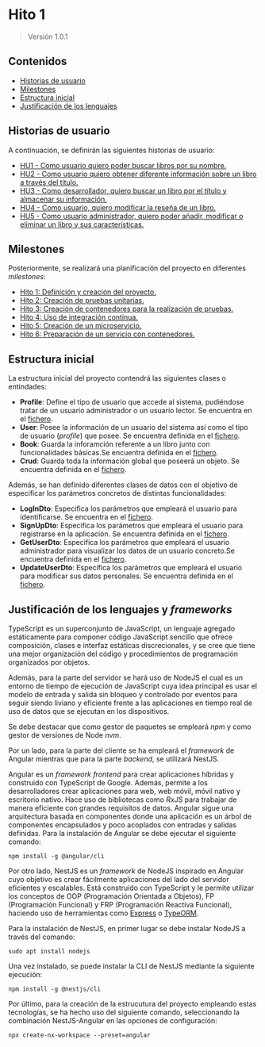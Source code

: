 # Hito 1

> Versión 1.0.1

## Contenidos

- [Historias de usuario](#hus)
- [Milestones](#milestones)
- [Estructura inicial](#initialStructure)
- [Justificación de los lenguajes](#framework)

<a name="hus"></a>

## Historias de usuario

A continuación, se definirán las siguientes historias de usuario:

- [HU1 - Como usuario quiero poder buscar libros por su nombre.](https://github.com/sergiomesasyelamos2000/CC-Proyecto-22-23/issues/2)
- [HU2 - Como usuario quiero obtener diferente información sobre un libro a través del título.](https://github.com/sergiomesasyelamos2000/CC-Proyecto-22-23/issues/3)
- [HU3 - Como desarrollador, quiero buscar un libro por el título y almacenar su información.](https://github.com/sergiomesasyelamos2000/CC-Proyecto-22-23/issues/4)
- [HU4 - Como usuario, quiero modificar la reseña de un libro.](https://github.com/sergiomesasyelamos2000/CC-Proyecto-22-23/issues/5)
- [HU5 - Como usuario administrador, quiero poder añadir, modificar o eliminar un libro y sus características.](https://github.com/sergiomesasyelamos2000/CC-Proyecto-22-23/issues/6)

<a name="milestones"></a>

## Milestones

Posteriormente, se realizará una planificación del proyecto en diferentes _milestones_:

- [Hito 1: Definición y creación del proyecto.](https://github.com/sergiomesasyelamos2000/CC-Proyecto-22-23/milestone/1)
- [Hito 2: Creación de pruebas unitarias.](https://github.com/sergiomesasyelamos2000/CC-Proyecto-22-23/milestone/2)
- [Hito 3: Creación de contenedores para la realización de pruebas.](https://github.com/sergiomesasyelamos2000/CC-Proyecto-22-23/milestone/3)
- [Hito 4: Uso de integración continua.](https://github.com/sergiomesasyelamos2000/CC-Proyecto-22-23/milestone/4)
- [Hito 5: Creación de un microservicio.](https://github.com/sergiomesasyelamos2000/CC-Proyecto-22-23/milestone/5)
- [Hito 6: Preparación de un servicio con contenedores.](https://github.com/sergiomesasyelamos2000/CC-Proyecto-22-23/milestone/6)

<a name="initialStructure"></a>

## Estructura inicial

La estructura inicial del proyecto contendrá las siguientes clases o entindades:

- **Profile**: Define el tipo de usuario que accede al sistema, pudiéndose tratar de un usuario administrador o un usuario lector. Se encuentra en el [fichero](/libs/entity-data-models/src/entities/profile.entity.ts).
- **User**: Posee la información de un usuario del sistema así como el tipo de usuario (_profile_) que posee. Se encuentra definida en el [fichero](/libs/entity-data-models/src/entities/user.entity.ts).
- **Book**: Guarda la inforamción referente a un libro junto con funcionalidades básicas.Se encuentra definida en el [fichero](/libs/entity-data-models/src/entities/book.entity.ts).
- **Crud**: Guarda toda la información global que poseerá un objeto. Se encuentra definida en el [fichero](/libs/entity-data-models/src/entities/crud.entity.ts).

Además, se han definido diferentes clases de datos con el objetivo de especificar los parámetros concretos de distintas funcionalidades:

- **LogInDto**: Especifica los parámetros que empleará el usuario para identificarse. Se encuentra en el [fichero](/libs/entity-data-models/src/dtos/log-in.dto.ts).
- **SignUpDto**: Especifica los parámetros que empleará el usuario para registrarse en la aplicación. Se encuentra definida en el [fichero](/libs/entity-data-models/src/dtos/sign-up.dto.ts).
- **GetUserDto**: Especifica los parámetros que empleará el usuario administrador para visualizar los datos de un usuario concreto.Se encuentra definida en el [fichero](/libs/entity-data-models/src/dtos/user-get.dto.ts).
- **UpdateUserDto**: Especifica los parámetros que empleará el usuario para modificar sus datos personales. Se encuentra definida en el [fichero](/libs/entity-data-models/src/dtos/user-update.dto.ts).

<!-- - Books: Guarda toda la información obtenida del archivo JSON además de funcionalidades básicas. Se encuentra definida en el [fichero](/libs/entity-data-models/src/entities/crud.entity.ts). -->

<a name="framework"></a>

## Justificación de los lenguajes y _frameworks_

TypeScript es un superconjunto de JavaScript, un lenguaje agregado estáticamente para componer código JavaScript sencillo que ofrece composición, clases e interfaz estáticas discrecionales, y se cree que tiene una mejor organización del código y procedimientos de programación organizados por objetos.

Además, para la parte del servidor se hará uso de NodeJS el cual es un entorno de tiempo de ejecución de JavaScript cuya idea principal es usar el modelo de entrada y salida sin bloqueo y controlado por eventos para seguir siendo liviano y eficiente frente a las aplicaciones en tiempo real de uso de datos que se ejecutan en los dispositivos.

Se debe destacar que como gestor de paquetes se empleará _npm_ y como gestor de versiones de Node _nvm_.

Por un lado, para la parte del cliente se ha empleará el _framework_ de Angular mientras que para la parte _backend_, se utilizará NestJS.

Angular es un _framework frontend_ para crear aplicaciones híbridas y construido con TypeScript de Google. Además, permite a los desarrolladores crear aplicaciones para web, web móvil, móvil nativo y escritorio nativo. Hace uso de bibliotecas como _RxJS_ para trabajar de manera eficiente con grandes requisitos de datos.
Angular sigue una arquitectura basada en componentes donde una aplicación es un árbol de componentes encapsulados y poco acoplados con entradas y salidas definidas.
Para la instalación de Angular se debe ejecutar el siguiente comando:

```
npm install -g @angular/cli

```

Por otro lado, NestJS es un _framework_ de NodeJS inspirado en Angular cuyo objetivo es crear fácilmente aplicaciones del lado del servidor eficientes y escalables. Está construido con TypeScript y le permite utilizar los conceptos de OOP (Programación Orientada a Objetos), FP (Programación Funcional) y FRP (Programación Reactiva Funcional), haciendo uso de herramientas como [Express](https://expressjs.com/) o [TypeORM](https://typeorm.io/).

Para la instalación de NestJS, en primer lugar se debe instalar NodeJS a través del comando:

```
sudo apt install nodejs

```

Una vez instalado, se puede instalar la CLI de NestJS mediante la siguiente ejecución:

```
npm install -g @nestjs/cli

```

Por último, para la creación de la estrucutura del proyecto empleando estas tecnologías, se ha hecho uso del siguiente comando, seleccionando la combinación NestJS-Angular en las opciones de configuración:

```
npx create-nx-workspace --preset=angular

```
